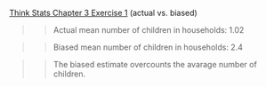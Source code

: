 [Think Stats Chapter 3 Exercise 1](http://greenteapress.com/thinkstats2/html/thinkstats2004.html#toc31) (actual vs. biased)

>> Actual mean number of children in households: 1.02  

>> Biased mean number of children in households: 2.4

>> The biased estimate overcounts the avarage number of children.
